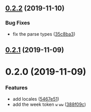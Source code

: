 ## [0.2.2](https://github.com/mengxiong10/date-format-parse/compare/v0.2.1...v0.2.2) (2019-11-10)


### Bug Fixes

* fix the parse types ([35c8ba3](https://github.com/mengxiong10/date-format-parse/commit/35c8ba31fe4b7aed28828236d7adda21d42ffe61))



## [0.2.1](https://github.com/mengxiong10/date-format-parse/compare/v0.2.0...v0.2.1) (2019-11-09)



# 0.2.0 (2019-11-09)

### Features

- add locales ([5467e51](https://github.com/mengxiong10/date-format-parse/commit/5467e5151f25c9bf055c0997ad8d346b6eb28c48))
- add the week token `w` `ww` ([388f09c](https://github.com/mengxiong10/date-format-parse/commit/388f09c2630805c4c107b09274d7148c5735079b))
